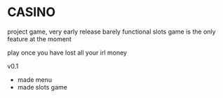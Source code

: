 # CASINO

project game, very early release barely functional slots game is the only feature at the moment

play once you have lost all your irl money

v0.1

- made menu
- made slots game
